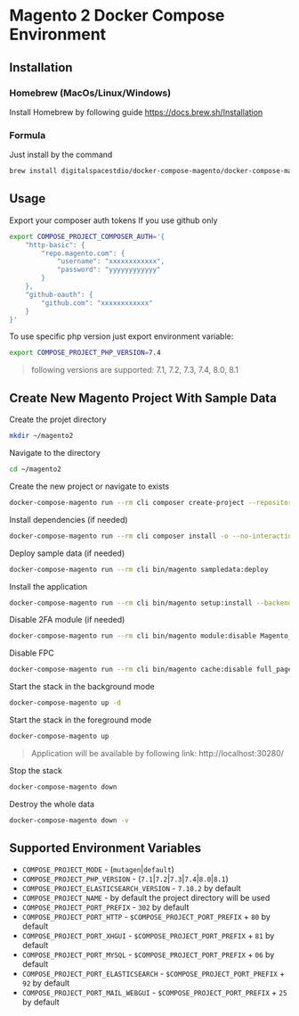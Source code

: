# Magento 2 Docker Compose Environment

## Installation
### Homebrew (MacOs/Linux/Windows)
Install Homebrew by following guide https://docs.brew.sh/Installation


### Formula
Just install by the command
```bash
brew install digitalspacestdio/docker-compose-magento/docker-compose-magento
```

## Usage
Export your composer auth tokens
If you use github only
```bash
export COMPOSE_PROJECT_COMPOSER_AUTH='{
    "http-basic": {
        "repo.magento.com": {
            "username": "xxxxxxxxxxxx",
            "password": "yyyyyyyyyyyy"
        }
    },
    "github-oauth": {
        "github.com": "xxxxxxxxxxxx"
    }
}'
````

To use specific php version just export environment variable:
```bash
export COMPOSE_PROJECT_PHP_VERSION=7.4
```
> following versions are supported: 7.1, 7.2, 7.3, 7.4, 8.0, 8.1

## Create New Magento Project With Sample Data

Create the projet directory
```bash
mkdir ~/magento2
```

Navigate to the directory
```bash
cd ~/magento2
```

Create the new project or navigate to exists
```bash
docker-compose-magento run --rm cli composer create-project --repository-url=https://repo.magento.com/ magento/project-community-edition=^2 /var/www
```

Install dependencies (if needed)
```bash
docker-compose-magento run --rm cli composer install -o --no-interaction
```

Deploy sample data (if needed)
```bash
docker-compose-magento run --rm cli bin/magento sampledata:deploy
```

Install the application
```bash
docker-compose-magento run --rm cli bin/magento setup:install --backend-frontname="admin" --key="admin" --session-save="files" --db-host="database:3306" --db-name="magento2" --db-user="magento2" --db-password="magento2" --base-url="http://localhost:30280/" --base-url-secure="https://localhost:30280/" --admin-user="admin" --admin-password='$ecretPassw0rd' --admin-email="johndoe@example.com" --admin-firstname="John" --admin-lastname="Doe" --key="26765209cb05b93729898c892d18a8dd" --search-engine=elasticsearch7  --elasticsearch-host=elasticsearch --elasticsearch-port=9200
```

Disable 2FA module (if needed)
```bash
docker-compose-magento run --rm cli bin/magento module:disable Magento_TwoFactorAuth
```

Disable FPC
```bash
docker-compose-magento run --rm cli bin/magento cache:disable full_page
```

Start the stack in the background mode
```bash
docker-compose-magento up -d
```

Start the stack in the foreground mode
```bash
docker-compose-magento up
```
> Application will be available by following link: http://localhost:30280/

Stop the stack
```bash
docker-compose-magento down
```

Destroy the whole data
```bash
docker-compose-magento down -v
```

## Supported Environment Variables
* `COMPOSE_PROJECT_MODE` - (`mutagen`|`default`)
* `COMPOSE_PROJECT_PHP_VERSION` - (`7.1`|`7.2`|`7.3`|`7.4`|`8.0`|`8.1`)
* `COMPOSE_PROJECT_ELASTICSEARCH_VERSION` - `7.10.2` by default
* `COMPOSE_PROJECT_NAME` - by default the project directory will be used
* `COMPOSE_PROJECT_PORT_PREFIX` - `302` by default
* `COMPOSE_PROJECT_PORT_HTTP` - `$COMPOSE_PROJECT_PORT_PREFIX` + `80` by default
* `COMPOSE_PROJECT_PORT_XHGUI` - `$COMPOSE_PROJECT_PORT_PREFIX` + `81` by default
* `COMPOSE_PROJECT_PORT_MYSQL` - `$COMPOSE_PROJECT_PORT_PREFIX` + `06` by default
* `COMPOSE_PROJECT_PORT_ELASTICSEARCH` - `$COMPOSE_PROJECT_PORT_PREFIX` + `92` by default
* `COMPOSE_PROJECT_PORT_MAIL_WEBGUI` - `$COMPOSE_PROJECT_PORT_PREFIX` + `25` by default
